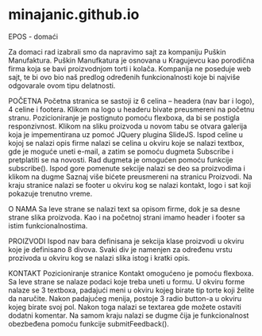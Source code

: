 # minajanic.github.io
EPOS  - domaći

Za domaci rad izabrali smo da napravimo sajt za kompaniju Puškin Manufaktura. Puškin Manufkatura je osnovana u Kragujevcu kao porodična firma koja se bavi proizvodnjom torti i kolača. Kompanija ne poseduje web sajt, te bi ovo bio naš predlog određenih funkcionalnosti koje bi najviše odgovarale ovom tipu delatnosti.

POČETNA
Početna stranica se sastoji iz 6 celina – headera (nav bar i logo), 4 celine i footera. Klikom na logo u headeru bivate preusmereni na početnu stranu. Pozicioniranje je postignuto pomoću flexboxa, da bi se postigla responzivnost. Klikom na sliku proizvoda u novom tabu se otvara galerija koja je impementirana uz pomoć JQuery plugina SlideJS. Ispod celine u kojoj se nalazi opis firme nalazi se celina u okviru koje se nalazi textbox, gde je moguće uneti e-mail, a zatim se pomoću dugmeta Subscribe i pretplatiti se na novosti. Rad dugmeta je omogućen pomoću funkcije subscribe(). Ispod gore pomenute sekcije nalazi se deo sa proizvodima i klikom na dugme Saznaj više bićete preusmereni na stranicu Proizvodi. Na kraju stranice nalazi se footer u okviru kog se nalazi kontakt, logo i sat koji pokazuje trenutno vreme.

O NAMA
Sa leve strane se nalazi text sa opisom firme, dok je sa desne strane slika proizvoda. Kao i na početnoj strani imamo header i footer sa istim funkcionalnostima.

PROIZVODI
Ispod nav bara definisana je sekcija klase proizvodi u okviru koje je definisano 8 divova. Svaki div je namenjen za određenu vrstu prozivoda u okviru kog se nalazi slika istog i kratki opis.

KONTAKT
Pozicioniranje stranice Kontakt omogućeno je pomoću flexboxa. Sa leve strane se nalaze podaci koje treba uneti u formu. U okviru forme nalaze se 3 textboxa, padajući meni u okviru kojeg birate tip torte koji želite da naručite. Nakon padajućeg menija, postoje 3 radio button-a u okviru kojeg birate svoj pol. Nakon toga nalazi se textarea gde možete ostaviti dodatni komentar. Na samom kraju nalazi se dugme čija je funkcionalnost obezbeđena pomoću funkcije submitFeedback().
